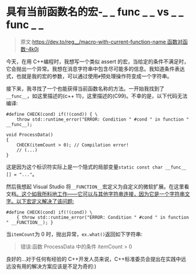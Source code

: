 # 具有当前函数名的宏-_ _ func _ _ vs _ _ func _ _

> 原文:[https://dev.to/reg__/macro-with-current-function-name 函数对函数-4k0j](https://dev.to/reg__/macro-with-current-function-name---func-vs-function-4k0j)

今天，在用 C++编程时，我想写一个类似 assert 的宏，当给定的条件不满足时，它会抛出一个异常。我想在消息字符串中包含尽可能多的信息。我知道条件表达式，也就是我的宏的参数，可以通过使用`#`预处理操作符变成一个字符串。

接下来，我寻找了一个也能获得当前函数名称的方法。一开始我找到了`__func__`，如这里描述的(c++ 11)，这里描述的(C99)。不幸的是，以下代码无法编译:

```
#define CHECK(cond) if(!(cond)) { \
    throw std::runtime_error("ERROR: Condition " #cond " in function " __func__);

void ProcessData()
{
    CHECK(itemCount > 0); // Compilation error!
    // (...)
} 
```

这是因为这个标识符实际上是一个隐式的局部变量`static const char __func__ [] = "..."`。

然后我想起 Visual Studio 将`__FUNCTION__`宏定义为自定义的微软扩展。在这里看文档[。这个如我所料地工作——它可以与其他字符串连接，因为它是一个字符串文字。以下宏定义解决了该问题:](https://docs.microsoft.com/en-us/cpp/preprocessor/predefined-macros?view=vs-2017)

```
#define CHECK(cond) if(!(cond)) \
    { throw std::runtime_error("ERROR: Condition " #cond " in function " __FUNCTION__); } 
```

当`itemCount`为 0 时，抛出异常，`ex.what()`返回如下字符串:

> 错误:函数 ProcessData 中的条件 itemCount > 0

良好的...对于任何有经验的 C++开发人员来说，C++标准委员会提出在实践中远远没有用的解决方案应该是不足为奇的:)